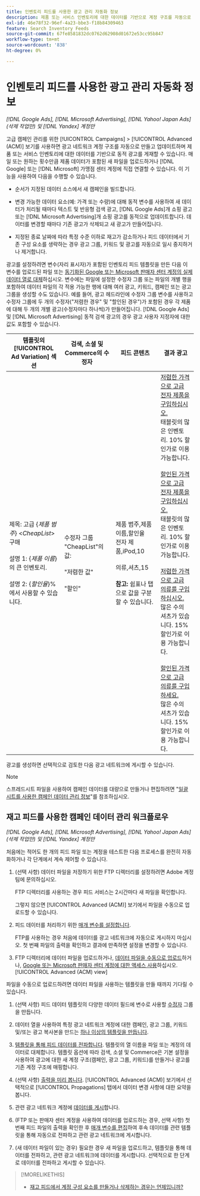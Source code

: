 ```yaml
---
title: 인벤토리 피드를 사용한 광고 관리 자동화 정보
description: 제품 또는 서비스 인벤토리에 대한 데이터를 기반으로 계정 구조를 자동으로 관리하고 동적 광고를 게재할 수 있는 고급 캠페인 관리에 대해 알아봅니다.
exl-id: 46e78f32-96ef-4a23-bbe3-f18b84309463
feature: Search Inventory Feeds
source-git-commit: 67fe8581832dc0762d62908d01672e53cc95b847
workflow-type: tm+mt
source-wordcount: '838'
ht-degree: 0%

---
```


# 인벤토리 피드를 사용한 광고 관리 자동화 정보

*[!DNL Google Ads], [!DNL Microsoft Advertising], [!DNL Yahoo! Japan Ads] (삭제 작업만) 및 [!DNL Yandex] 계정만*

고급 캠페인 관리를 위한 [!UICONTROL Campaigns] > [!UICONTROL Advanced (ACM)] 보기를 사용하면 광고 네트워크 계정 구조를 자동으로 만들고 업데이트하며 제품 또는 서비스 인벤토리에 대한 데이터를 기반으로 동적 광고를 게재할 수 있습니다. 매일 또는 원하는 횟수만큼 제품 데이터가 포함된 새 파일을 업로드하거나 [!DNL Google] 또는 [!DNL Microsoft] 가맹점 센터 계정에 직접 연결할 수 있습니다. 이 기능을 사용하여 다음을 수행할 수 있습니다.

* 순서가 지정된 데이터 소스에서 새 캠페인을 빌드합니다.

* 변경 가능한 데이터 요소(예: 가격 또는 수량)에 대해 동적 변수를 사용하여 새 데이터가 처리될 때마다 텍스트 및 반응형 검색 광고, [!DNL Google Ads]개 쇼핑 광고 또는 [!DNL Microsoft Advertising]개 쇼핑 광고를 동적으로 업데이트합니다. 데이터를 변경할 때마다 기존 광고가 삭제되고 새 광고가 만들어집니다.

* 지정된 종료 날짜에 따라 특정 수준 이하로 재고가 감소하거나 피드 데이터에서 기존 구성 요소를 생략하는 경우 광고 그룹, 키워드 및 광고를 자동으로 일시 중지하거나 제거합니다.

광고를 설정하려면 변수(자리 표시자)가 포함된 인벤토리 피드 템플릿을 만든 다음 이 변수를 업로드된 파일 또는 [동기화된 Google 또는 Microsoft 판매자 센터 계정의 실제 데이터 열로 대체](/help/search-social-commerce/campaign-management/accounts/merchant-account-manage.md)하십시오. 변수에는 파일에 설정한 수정자 그룹 또는 파일의 개별 행을 포함하여 데이터 파일의 각 적용 가능한 행에 대해 여러 광고, 키워드, 캠페인 또는 광고 그룹을 생성할 수도 있습니다. 예를 들어, 광고 헤드라인에 수정자 그룹 변수를 사용하고 수정자 그룹에 두 개의 수정자(&quot;저렴한 경우&quot; 및 &quot;할인된 경우&quot;)가 포함된 경우 각 제품에 대해 두 개의 개별 광고(수정자마다 하나씩)가 만들어집니다. [!DNL Google Ads] 및 [!DNL Microsoft Advertising] 동적 검색 광고의 경우 광고 사용자 지정자에 대한 값도 포함할 수 있습니다.

| 템플릿의 [!UICONTROL Ad Variation] 섹션 | 검색, 소셜 및 Commerce의 수정자 | 피드 콘텐츠 | 결과 광고 |
|----|----|----|----|
| 제목: 고급 \{<i>제품 범주</i>\} &lt;<i>CheapList</i>> 구매<br><br>설명 1: \{<i>제품 이름</i>\}의 큰 인벤토리.<br><br>설명 2: \{<i>할인율</i>\}%에서 사용할 수 있습니다. | 수정자 그룹 &quot;CheapList&quot;의 값:<br><br>&quot;저렴한 값&quot;<br><br>&quot;할인&quot; | 제품 범주,제품 이름,할인율<br>전자 제품,iPod,10<br><br>의류,셔츠,15<br><br><b>참고:</b> 쉼표나 탭으로 값을 구분할 수 있습니다. | <u>저렴한 가격으로 고급 전자 제품을 구입하십시오.</u><br>태블릿의 많은 인벤토리. 10% 할인가로 이용 가능합니다.<br><br><u>할인된 가격으로 고급 전자 제품을 구입하십시오.</u><br>태블릿의 많은 인벤토리. 10% 할인가로 이용 가능합니다.<br><br><u>저렴한 가격으로 고급 의류를 구입하십시오.</u><br>많은 수의 셔츠가 있습니다. 15% 할인가로 이용 가능합니다.<br><br><u>할인된 가격으로 고급 의류를 구입하세요.</u><br>많은 수의 셔츠가 있습니다. 15% 할인가로 이용 가능합니다. |

광고를 생성하면 선택적으로 검토한 다음 광고 네트워크에 게시할 수 있습니다.

>[!NOTE]
>스프레드시트 파일을 사용하여 캠페인 데이터를 대량으로 만들거나 편집하려면 &quot;[일괄 시트를 사용한 캠페인 데이터 관리 정보](/help/search-social-commerce/campaign-management/bulksheets/bulksheet-about.md)&quot;를 참조하십시오.

## 재고 피드를 사용한 캠페인 데이터 관리 워크플로우

*[!DNL Google Ads], [!DNL Microsoft Advertising], [!DNL Yahoo! Japan Ads] (삭제 작업만) 및 [!DNL Yandex] 계정만*

처음에는 적어도 한 개의 피드 파일 또는 계정을 테스트한 다음 프로세스를 완전히 자동화하거나 각 단계에서 계속 제어할 수 있습니다.

1. (선택 사항) 데이터 파일을 저장하기 위한 FTP 디렉터리를 설정하려면 Adobe 계정 팀에 문의하십시오.

   FTP 디렉터리를 사용하는 경우 피드 서비스는 2시간마다 새 파일을 확인합니다.

   그렇지 않으면 [!UICONTROL Advanced (ACM)] 보기에서 파일을 수동으로 업로드할 수 있습니다.

1. 피드 데이터를 처리하기 위한 [매개 변수를 설정합니다](feed-settings-manage.md#feed-data-settings).

   FTP를 사용하는 경우 처음에 데이터를 광고 네트워크에 자동으로 게시하지 마십시오. 첫 번째 파일의 출력을 확인하고 결과에 만족하면 설정을 변경할 수 있습니다.

1. FTP 디렉터리에 데이터 파일을 업로드하거나, [데이터 파일을 수동으로 업로드](feed-files-manage.md)하거나, [Google 또는 Microsoft 판매자 센터 계정에 대한 액세스 사용](/help/search-social-commerce/campaign-management/accounts/merchant-account-manage.md)하십시오.[!UICONTROL Advanced (ACM) view]

파일을 수동으로 업로드하려면 데이터 파일을 사용하는 템플릿을 만들 때까지 기다릴 수 있습니다.

1. (선택 사항) 피드 데이터 템플릿의 다양한 데이터 필드에 변수로 사용할 [수정자](modifiers-manage.md) 그룹을 만듭니다.

1. 데이터 열을 사용하여 특정 광고 네트워크 계정에 대한 캠페인, 광고 그룹, 키워드 및/또는 광고 복사본을 만드는 [하나 이상의 템플릿을 만듭니다](ad-templates/ad-template-manage.md).

1. [템플릿을 통해 피드 데이터를 전파합니다](feed-data-propagate.md). 템플릿의 열 이름을 파일 또는 계정의 데이터로 대체합니다. 템플릿 옵션에 따라 검색, 소셜 및 Commerce은 기본 설정을 사용하여 광고에 대한 새 계정 구조(캠페인, 광고 그룹, 키워드)를 만들거나 광고를 기존 계정 구조에 매핑합니다.

1. (선택 사항) [출력을 미리 봅니다](propagated-data-view.md). [!UICONTROL Advanced (ACM)] 보기에서 선택적으로 [!UICONTROL Propagations] 탭에서 데이터 변경 사항에 대한 요약을 봅니다.

1. 관련 광고 네트워크 계정에 [데이터를 게시](propagated-data-post.md)합니다.

1. (FTP 또는 판매자 센터 계정을 사용하여 데이터를 업로드하는 경우, 선택 사항) 첫 번째 피드 파일의 출력을 확인한 후 [매개 변수를 편집](feed-settings-manage.md#feed-data-settings)하여 후속 데이터를 관련 템플릿을 통해 자동으로 전파하고 관련 광고 네트워크에 게시합니다.

1. (새 데이터 파일이 있는 경우) 필요한 경우 새 파일을 업로드하고, 템플릿을 통해 데이터를 전파하고, 관련 광고 네트워크에 데이터를 게시합니다. 선택적으로 한 단계로 데이터를 전파하고 게시할 수 있습니다.

>[!MORELIKETHIS]
>
>* [재고 피드에서 계정 구성 요소를 만들거나 삭제하는 경우는 언제입니까?](when-are-components-created-deleted.md)
